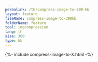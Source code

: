 ```yaml
---
permalink: /th/compress-image-to-300-kb
layout: feature
fileName: compress-image-to-300kb
folderName: feature
tool: imgcompression
lang: th
size: 300
type: kb
---
```


{%- include compress-image-to-X.html -%}
